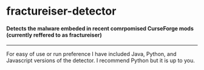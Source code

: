 # fractureiser-detector
#### Detects the malware embeded in recent comrpomised CurseForge mods (currently reffered to as fractureiser)
----
For easy of use or run preference I have included Java, Python, and Javascript versions of the detector. I recommend Python but it is up to you.
